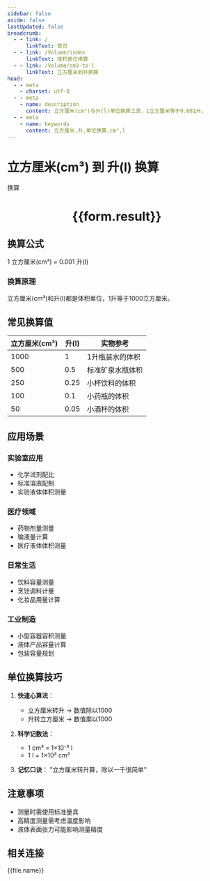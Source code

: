```yaml
---
sidebar: false
aside: false
lastUpdated: false
breadcrumb:
  - - link: /
      linkText: 首页
  - - link: /Volume/index
      linkText: 体积单位换算
  - - link: /Volume/cm3-to-l
      linkText: 立方厘米到升换算
head:
  - - meta
    - charset: utf-8
  - - meta
    - name: description
      content: 立方厘米(cm³)与升(l)单位换算工具，1立方厘米等于0.001升。
  - - meta
    - name: keywords
      content: 立方厘米,升,单位换算,cm³,l
---
```


# 立方厘米(cm³) 到 升(l) 换算

<script setup>
import { onMounted, reactive, inject ,ref  } from 'vue'
import { NButton,NForm ,NFormItem,NInput,NInputNumber,NSelect,NCard,useMessage ,NGrid ,NGi } from 'naive-ui'
import { defineClientComponent } from 'vitepress'
import { Volume } from '../files';

const convert = inject('convert')
const formRef = ref(null);
const rules = {
  number:{
    required: true,
    type: 'number',
    trigger: "blur"
  }
}
const form = reactive({
  number:null,
  result:'',
  title:'立方厘米(cm³)到升(l)换算'
})

const convertHandler = (e) => {
  e.preventDefault();
  formRef.value?.validate((errors)=>{
    if (!errors) {
      form.result = `${form.number} cm³ = ${convert(form.number).from('cm3').to('l')} l`
    }
  })
}
</script>

<n-form size="large" :model="form" ref='formRef' :rules="rules">
  <n-form-item label="数值" path="number">
    <n-input-number size="large" style="width:100%" :min="0" v-model:value="form.number" placeholder="请输入立方厘米数值" />
  </n-form-item>
  <n-form-item>
    <n-button type="info" style="width:100%" @click="convertHandler">换算</n-button>
  </n-form-item>
</n-form>
<n-card embedded :bordered="false" hoverable>
  <div style="text-align:center">
    <h1>{{form.result}}</h1>
  </div>
</n-card>

## 换算公式
1 立方厘米(cm³) = 0.001 升(l)

### 换算原理
立方厘米(cm³)和升(l)都是体积单位，1升等于1000立方厘米。

## 常见换算值
| 立方厘米(cm³) | 升(l) | 实物参考                 |
|--------------|-------|--------------------------|
| 1000         | 1     | 1升瓶装水的体积           |
| 500          | 0.5   | 标准矿泉水瓶体积          |
| 250          | 0.25  | 小杯饮料的体积            |
| 100          | 0.1   | 小药瓶的体积              |
| 50           | 0.05  | 小酒杯的体积              |

## 应用场景
### 实验室应用
- 化学试剂配比
- 标准溶液配制
- 实验液体体积测量

### 医疗领域
- 药物剂量测量
- 输液量计算
- 医疗液体体积测量

### 日常生活
- 饮料容量测量
- 烹饪调料计量
- 化妆品用量计算

### 工业制造
- 小型容器容积测量
- 液体产品容量计算
- 包装容量规划

## 单位换算技巧
1. **快速心算法**：
   - 立方厘米转升 → 数值除以1000
   - 升转立方厘米 → 数值乘以1000

2. **科学记数法**：
   - 1 cm³ = 1×10⁻³ l
   - 1 l = 1×10³ cm³

3. **记忆口诀**：
   "立方厘米转升算，除以一千很简单"

## 注意事项
- 测量时需使用标准量具
- 高精度测量需考虑温度影响
- 液体表面张力可能影响测量精度

## 相关连接
<n-grid x-gap="12" :cols="2">
  <n-gi v-for="(file, index) in Volume" :key="index">
    <n-button
      text
      tag="a"
      :href="file.path"
      type="info"
    >
      {{file.name}}
    </n-button>
  </n-gi>
</n-grid>